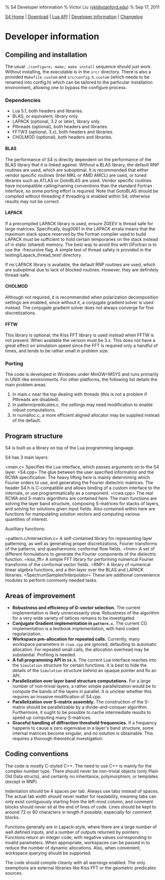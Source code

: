 % S4 Developer information
% Victor Liu (vkl@stanford.edu)
% Sep 17, 2011
<style type="text/css">
@import url(s4.css);
</style>

[S4 Home](index.html) | [Download](download.html) | [Lua API](s4_lua_api.html) | [Developer information](dev_info.html) | [Changelog](changelog.html)

# Developer information

## Compiling and installation

The usual `./configure; make; make install` sequence should just work. Without installing, the executable is in the `src/` directory.
There is also a provided `Makefile.custom` and `src/config.h.custom` (which needs to be renamed into config.h) which can be tailored to the particular installation environment, allowing one to bypass the configure process.

### Dependencies
* Lua 5.1, both headers and libraries.
* BLAS, or equivalent, library only.
* LAPACK (optional, 3.2 or later), library only.
* Pthreads (optional), both headers and libraries.
* FFTW3 (optional, 3.x), both headers and libraries.
* CHOLMOD (optional), both headers and libraries.

#### BLAS
The performance of S4 is directly dependent on the performance of the BLAS
library that it is linked against. Without a BLAS library, the default RNP
routines are used, which are suboptimal. It is recommended that either
vendor specific routines (Intel MKL or AMD AMCL) are used, or tuned
libraries such as ATLAS or GotoBLAS are used. Vendor specific routines have
incompatible calling/naming conventions than the standard Fortran interface,
so some porting effort is required. Note that GotoBLAS should be compiled
without threading if threading is enabled within S4; otherwise results may
not be correct.

#### LAPACK
If a precompiled LAPACK library is used, ensure ZGEEV is thread safe for
large matrices. Specifically, bug0061 in the LAPACK errata means that the
maximum stack space reserved by the Fortran compiler used to build LAPACK
must be sufficient to hold certain temporaries on the stack instead of in
static (shared) memory. The best way to avoid this with GFortran is to use
the -frecursive flag. A simple test of thread safety is provided in the
testing/Lapack_thread_test/ directory.

If no LAPACK library is available, the default RNP routines are used, which
are suboptimal due to lack of blocked routines. However, they are definitely
thread-safe.

#### CHOLMOD
Although not required, it is recommended when polarization decomposition
settings are enabled, since without it, a conjugate gradient solver is used
instead. The conjugate gradient solver does not always converge for fine
discretizations.

#### FFTW
This library is optional; the Kiss FFT library is used instead when FFTW
is not present. When available the version must be 3.x. This does not have
a great effect on simulation speed since the FFT is required only a handful
of times, and tends to be rather small in problem size.

### Porting

The code is developed in Windows under MinGW+MSYS and runs primarily in UNIX-like environments. For other platforms, the following list details the main problem areas.

1. In main.c near the top dealing with threads (this is not a problem if Pthreads are disabled).
2. In pattern/predicates.c, the settings may need modification to enable robust computations.
3. In numalloc.c, a more efficient aligned allocator may be supplied instead of the default.

## Program structure

S4 is built as a library on top of the Lua programming language.

S4 has 3 main layers:

=main.c=
	Specifies the Lua interface, which passes arguments on to the S4 layer.
=S4.cpp=
	The glue between the user specified information and the RCWA
	specification. The heavy lifting here is mainly determining which
	Fourier orders to use, and generating the Fourier dielectric matrices.
	The header S4.h is C-compatible and allows binding of a custom
	interface to the internals, or use programmatically as a component.
=rcwa.cpp=
	The real RCWA and S-matrix algorithms are contained here. The main
	functions are solving the layer band structure, composing S-matrices
	for stacks of layers, and solving for solutions given input fields.
	Also contained within here are functions for manipulating solution
	vectors and computing various quantities of interest.

Auxilliary functions:

=pattern.c/intersection.c=
	A self-contained library for representing layer patterning, as well as
	generating proper discretizations, Fourier transforms of the patterns,
	and quasiharmonic conformal flow fields.
=fmm=
	A set of different formulations to generate the Fourier components of
	the dielectric function.
=kiss_fft=
	A simple FFT library for performing numerical Fourier transforms of the
	conformal vector fields.
=RNP=
	A library of numerical linear algebra functions, and a thin layer over
	the BLAS and LAPACK libraries.
=SpectrumSampler/Interpolator=
	These are addtional convenience modules to perform commonly needed tasks.

## Areas of improvement

* **Robustness and efficiency of G-vector selection.** The current
  implementation is likely unnecessarily slow. Robustness of the algorithm
  for a very wide variety of lattices remains to be investigated.
* **Conjugate Gradient implementation in `pattern.c`.** The current CG
  implementation is a textbook implementation, with hard coded regularization.
* **Workspace pre-allocation for repeated calls.** Currently, many workspace
  parameters in `rcwa.cpp` are ignored, defaulting to automatic allocation.
  For repeated small calls, the allocation overhead may be substantial.
  Profiling is needed.
* **A full programming API in `S4.h`.** The current Lua interface reaches
  into the `Simulation` structure for certain functions. It is best to hide
  the details of the `Simulation` structure behind an opaque pointer and fix
  an API.
* **Parallelization over layer band structure computations.** For a large
  number of non-trivial layers, a rather simple parallelization would be to
  compute the bands of the layers in parallel. It is unclear whether this
  requires an invasive modification of S4.cpp.
* **Parallelization over S-matrix assembly.** The construction of the
  S-matrix should be parallelizable by a divide-and-conquer algorithm.
  Furthermore, it ought to be possible to cache intermediate results to
  speed up computing many S-matrices.
* **Graceful handling of diffraction threshold frequencies.** If a frequency
  happens to cause a zero eigenvalue in a layer's band structure, some
  internal matrices become singular, and no solution is obtainable. This
  requires a thorough theoretical investigation.

## Coding conventions

The code is mostly C-styled C++. The need to use C++ is mainly for the complex number type. There should never be non-trivial objects (only Plain Old Data structs), and certainly no inheritance, polymorphism, or templates (except in RNP).

Indentation should be 4 spaces per tab. Always use tabs instead of spaces. The actual tab width should never matter for readability, meaning tabs can only exist contiguously starting from the left-most column, and comment blocks should never sit at the end of lines of code. Lines should be kept to around 72 or 80 characters in length if possible, especially for comment blocks.

Functions generally are in Lapack-style, where there are a large number of well defined inputs, and a number of outputs returned by pointers. Functions return an integer code, with negative values corresponding to invalid parameters. When appropriate, workspaces can be passed in to reduce the number of dynamic allocations. Also, when convenient, workspace querying should be supported.

The code should compile cleanly with all warnings enabled. The only exemptions are external libraries like Kiss FFT or the geometric predicates sources.
